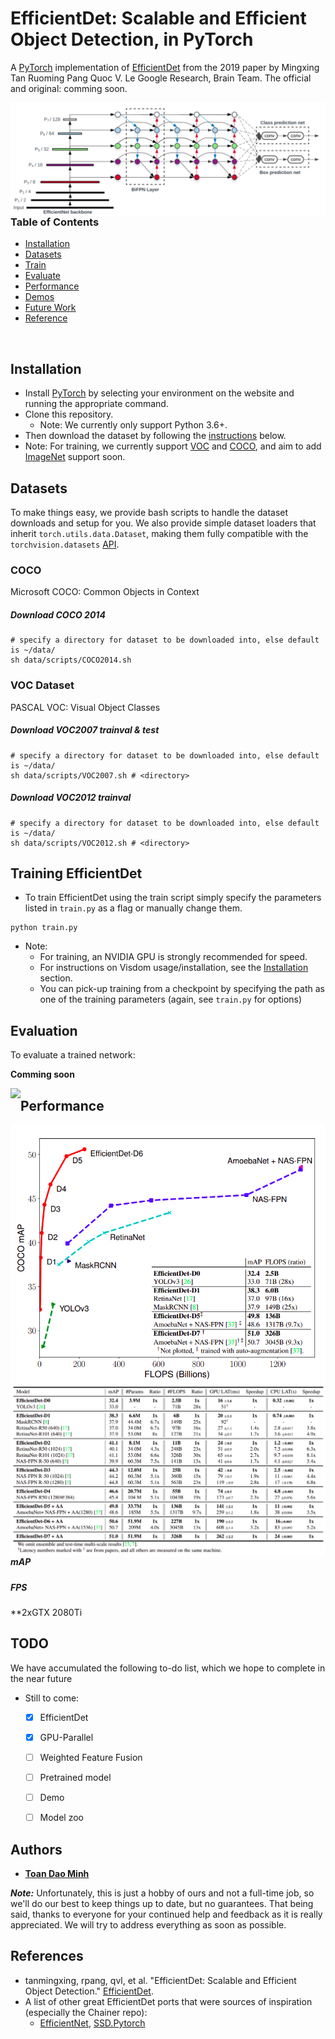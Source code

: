 # EfficientDet: Scalable and Efficient Object Detection, in PyTorch
A [PyTorch](http://pytorch.org/) implementation of [EfficientDet](https://arxiv.org/pdf/1911.09070.pdf) from the 2019 paper by Mingxing Tan Ruoming Pang Quoc V. Le
Google Research, Brain Team.  The official and original: comming soon.


<img align="right" src= "./docs/arch.png"/>

### Table of Contents
- <a href='#installation'>Installation</a>
- <a href='#datasets'>Datasets</a>
- <a href='#training-ssd'>Train</a>
- <a href='#evaluation'>Evaluate</a>
- <a href='#performance'>Performance</a>
- <a href='#demos'>Demos</a>
- <a href='#todo'>Future Work</a>
- <a href='#references'>Reference</a>

&nbsp;
&nbsp;
&nbsp;
&nbsp;

## Installation
- Install [PyTorch](http://pytorch.org/) by selecting your environment on the website and running the appropriate command.
- Clone this repository.
  * Note: We currently only support Python 3.6+.
- Then download the dataset by following the [instructions](#datasets) below.
- Note: For training, we currently support [VOC](http://host.robots.ox.ac.uk/pascal/VOC/) and [COCO](http://mscoco.org/), and aim to add [ImageNet](http://www.image-net.org/) support soon.

## Datasets
To make things easy, we provide bash scripts to handle the dataset downloads and setup for you.  We also provide simple dataset loaders that inherit `torch.utils.data.Dataset`, making them fully compatible with the `torchvision.datasets` [API](http://pytorch.org/docs/torchvision/datasets.html).


### COCO
Microsoft COCO: Common Objects in Context

##### Download COCO 2014
```Shell
# specify a directory for dataset to be downloaded into, else default is ~/data/
sh data/scripts/COCO2014.sh
```

### VOC Dataset
PASCAL VOC: Visual Object Classes

##### Download VOC2007 trainval & test
```Shell
# specify a directory for dataset to be downloaded into, else default is ~/data/
sh data/scripts/VOC2007.sh # <directory>
```

##### Download VOC2012 trainval
```Shell
# specify a directory for dataset to be downloaded into, else default is ~/data/
sh data/scripts/VOC2012.sh # <directory>
```

## Training EfficientDet

- To train EfficientDet using the train script simply specify the parameters listed in `train.py` as a flag or manually change them.

```Shell
python train.py
```

- Note:
  * For training, an NVIDIA GPU is strongly recommended for speed.
  * For instructions on Visdom usage/installation, see the <a href='#installation'>Installation</a> section.
  * You can pick-up training from a checkpoint by specifying the path as one of the training parameters (again, see `train.py` for options)

## Evaluation
To evaluate a trained network:

**Comming soon** 


<img align="left" src= "https://github.com/amdegroot/ssd.pytorch/blob/master/doc/detection_examples.png">

## Performance

<img align="right" src= "./docs/compare.png"/>

<img align="right" src= "./docs/performance.png"/>


##### mAP



##### FPS
**2xGTX 2080Ti

## TODO
We have accumulated the following to-do list, which we hope to complete in the near future
- Still to come:
  * [x] EfficientDet
  * [x] GPU-Parallel
  * [ ] Weighted Feature Fusion
  * [ ] Pretrained model
  * [ ] Demo
  * [ ] Model zoo 
  

## Authors

* [**Toan Dao Minh**](https://github.com/toandaominh1997)

***Note:*** Unfortunately, this is just a hobby of ours and not a full-time job, so we'll do our best to keep things up to date, but no guarantees.  That being said, thanks to everyone for your continued help and feedback as it is really appreciated. We will try to address everything as soon as possible.

## References
- tanmingxing, rpang, qvl, et al. "EfficientDet: Scalable and Efficient Object Detection." [EfficientDet]((https://arxiv.org/abs/1911.09070)).
- A list of other great EfficientDet ports that were sources of inspiration (especially the Chainer repo):
  * [EfficientNet](https://github.com/lukemelas/EfficientNet-PyTorch), [SSD.Pytorch](https://github.com/amdegroot/ssd.pytorch)
